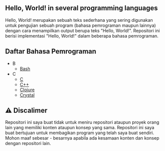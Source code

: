 ## Hello, World! in several programming languages
Hello, World! merupakan sebuah teks sederhana yang sering digunakan untuk pengujian sebuah program (bahasa pemrograman maupun lainnya) dengan cara menampilkan output berupa teks "Hello, World!". Repositori ini berisi implementasi "Hello, World!" dalam beberapa bahasa pemrograman.

## Daftar Bahasa Pemrograman
- B
  - [Bash](https://github.com/codewithfahmi/hello-world-in-several-programming-languages/tree/main/bash)
- C
  - [C](https://github.com/codewithfahmi/hello-world-in-several-programming-languages/tree/main/c)
  - [C++](https://github.com/codewithfahmi/hello-world-in-several-programming-languages/tree/main/c%2B%2B)
  - [Clojure](https://github.com/codewithfahmi/hello-world-in-several-programming-languages/tree/main/clojure)
  - [Crystal](https://github.com/codewithfahmi/hello-world-in-several-programming-languages/tree/main/crystal)

## ⚠️  Discalimer
Repositori ini saya buat tidak untuk meniru repositori ataupun proyek orang lain yang memiliki konten ataupun konsep yang sama. Repositori ini saya buat bertujuan untuk membagikan program yang telah saya buat sendiri. Mohon maaf sebesar - besarnya apabila ada kesamaan konten dan konsep dengan repositori lain.